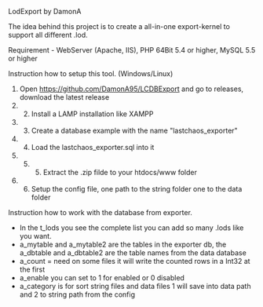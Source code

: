 LodExport by DamonA

The idea behind this project is to create a all-in-one export-kernel to support all different .lod.

Requirement - WebServer (Apache, IIS), PHP 64Bit 5.4 or higher, MySQL 5.5 or higher


Instruction how to setup this tool. (Windows/Linux)
1. Open https://github.com/DamonA95/LCDBExport and go to releases, download the latest release
2. 2. Install a LAMP installation like XAMPP
3. 3. Create a database example with the name "lastchaos_exporter"
4. 4. Load the lastchaos_exporter.sql into it
5. 5. 5. Extract the .zip filde to your htdocs/www folder
6. 6. Setup the config file, one path to the string folder one to the data folder


Instruction how to work with the database from exporter.
- In the t_lods you see the complete list you can add so many .lods like you want.
- a_mytable and a_mytable2 are the tables in the exporter db, the a_dbtable and a_dbtable2 are the table names from the data database
- a_count = need on some files it will write the counted rows in a Int32 at the first
- a_enable you can set to 1 for enabled or 0 disabled
- a_category is for sort string files and data files 1 will save into data path and 2 to string path from the config



